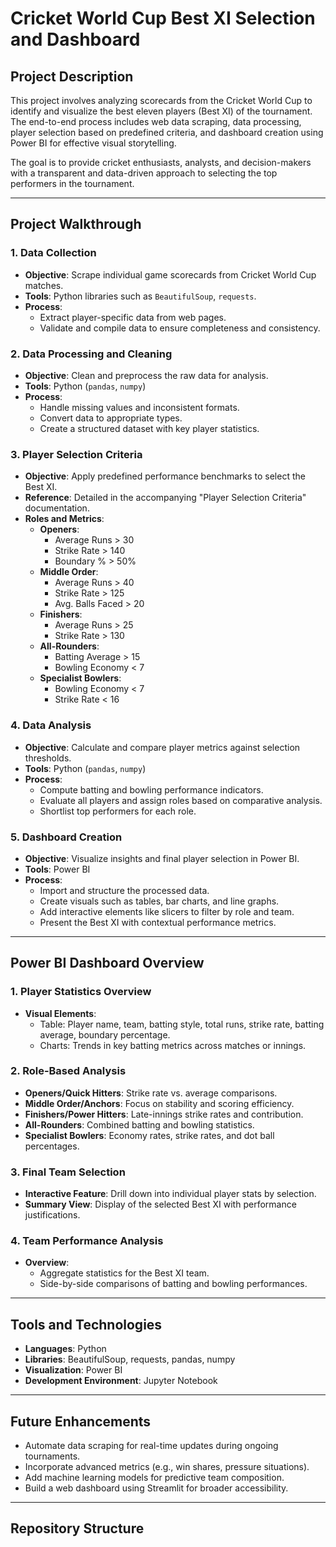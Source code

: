 # Cricket World Cup Best XI Selection and Dashboard

## Project Description

This project involves analyzing scorecards from the Cricket World Cup to identify and visualize the best eleven players (Best XI) of the tournament. The end-to-end process includes web data scraping, data processing, player selection based on predefined criteria, and dashboard creation using Power BI for effective visual storytelling.

The goal is to provide cricket enthusiasts, analysts, and decision-makers with a transparent and data-driven approach to selecting the top performers in the tournament.

---

## Project Walkthrough

### 1. Data Collection

- **Objective**: Scrape individual game scorecards from Cricket World Cup matches.
- **Tools**: Python libraries such as `BeautifulSoup`, `requests`.
- **Process**:
  - Extract player-specific data from web pages.
  - Validate and compile data to ensure completeness and consistency.

### 2. Data Processing and Cleaning

- **Objective**: Clean and preprocess the raw data for analysis.
- **Tools**: Python (`pandas`, `numpy`)
- **Process**:
  - Handle missing values and inconsistent formats.
  - Convert data to appropriate types.
  - Create a structured dataset with key player statistics.

### 3. Player Selection Criteria

- **Objective**: Apply predefined performance benchmarks to select the Best XI.
- **Reference**: Detailed in the accompanying "Player Selection Criteria" documentation.
- **Roles and Metrics**:
  - **Openers**: 
    - Average Runs > 30
    - Strike Rate > 140
    - Boundary % > 50%
  - **Middle Order**: 
    - Average Runs > 40
    - Strike Rate > 125
    - Avg. Balls Faced > 20
  - **Finishers**: 
    - Average Runs > 25
    - Strike Rate > 130
  - **All-Rounders**: 
    - Batting Average > 15
    - Bowling Economy < 7
  - **Specialist Bowlers**: 
    - Bowling Economy < 7
    - Strike Rate < 16

### 4. Data Analysis

- **Objective**: Calculate and compare player metrics against selection thresholds.
- **Tools**: Python (`pandas`, `numpy`)
- **Process**:
  - Compute batting and bowling performance indicators.
  - Evaluate all players and assign roles based on comparative analysis.
  - Shortlist top performers for each role.

### 5. Dashboard Creation

- **Objective**: Visualize insights and final player selection in Power BI.
- **Tools**: Power BI
- **Process**:
  - Import and structure the processed data.
  - Create visuals such as tables, bar charts, and line graphs.
  - Add interactive elements like slicers to filter by role and team.
  - Present the Best XI with contextual performance metrics.

---

## Power BI Dashboard Overview

### 1. Player Statistics Overview

- **Visual Elements**:
  - Table: Player name, team, batting style, total runs, strike rate, batting average, boundary percentage.
  - Charts: Trends in key batting metrics across matches or innings.

### 2. Role-Based Analysis

- **Openers/Quick Hitters**: Strike rate vs. average comparisons.
- **Middle Order/Anchors**: Focus on stability and scoring efficiency.
- **Finishers/Power Hitters**: Late-innings strike rates and contribution.
- **All-Rounders**: Combined batting and bowling statistics.
- **Specialist Bowlers**: Economy rates, strike rates, and dot ball percentages.

### 3. Final Team Selection

- **Interactive Feature**: Drill down into individual player stats by selection.
- **Summary View**: Display of the selected Best XI with performance justifications.

### 4. Team Performance Analysis

- **Overview**:
  - Aggregate statistics for the Best XI team.
  - Side-by-side comparisons of batting and bowling performances.

---

## Tools and Technologies

- **Languages**: Python
- **Libraries**: BeautifulSoup, requests, pandas, numpy
- **Visualization**: Power BI
- **Development Environment**: Jupyter Notebook

---

## Future Enhancements

- Automate data scraping for real-time updates during ongoing tournaments.
- Incorporate advanced metrics (e.g., win shares, pressure situations).
- Add machine learning models for predictive team composition.
- Build a web dashboard using Streamlit for broader accessibility.

---

## Repository Structure

